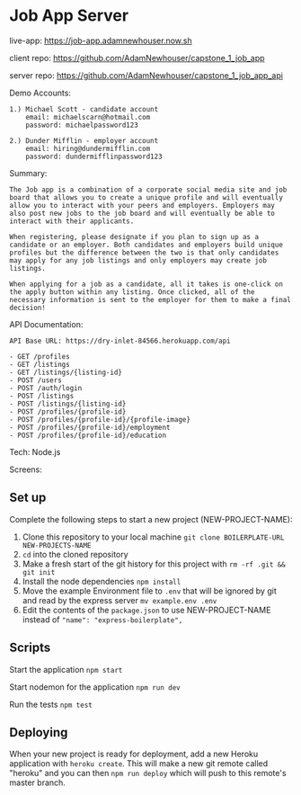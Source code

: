 # Job App Server

live-app: https://job-app.adamnewhouser.now.sh

client repo: https://github.com/AdamNewhouser/capstone_1_job_app

server repo: https://github.com/AdamNewhouser/capstone_1_job_app_api

Demo Accounts:

    1.) Michael Scott - candidate account
        email: michaelscarn@hotmail.com
        password: michaelpassword123

    2.) Dunder Mifflin - employer account
        email: hiring@dundermifflin.com
        password: dundermifflinpassword123


Summary:

    The Job app is a combination of a corporate social media site and job board that allows you to create a unique profile and will eventually allow you to interact with your peers and employers. Employers may also post new jobs to the job board and will eventually be able to interact with their applicants.

    When registering, please designate if you plan to sign up as a candidate or an employer. Both candidates and employers build unique profiles but the difference between the two is that only candidates may apply for any job listings and only employers may create job listings.

    When applying for a job as a candidate, all it takes is one-click on the apply button within any listing. Once clicked, all of the necessary information is sent to the employer for them to make a final decision! 
    
API Documentation:

    API Base URL: https://dry-inlet-84566.herokuapp.com/api

    - GET /profiles
    - GET /listings
    - GET /listings/{listing-id}
    - POST /users
    - POST /auth/login
    - POST /listings
    - POST /listings/{listing-id}
    - POST /profiles/{profile-id}
    - POST /profiles/{profile-id}/{profile-image}
    - POST /profiles/{profile-id}/employment
    - POST /profiles/{profile-id}/education
    
Tech: Node.js

Screens:



## Set up

Complete the following steps to start a new project (NEW-PROJECT-NAME):

1. Clone this repository to your local machine `git clone BOILERPLATE-URL NEW-PROJECTS-NAME`
2. `cd` into the cloned repository
3. Make a fresh start of the git history for this project with `rm -rf .git && git init`
4. Install the node dependencies `npm install`
5. Move the example Environment file to `.env` that will be ignored by git and read by the express server `mv example.env .env`
6. Edit the contents of the `package.json` to use NEW-PROJECT-NAME instead of `"name": "express-boilerplate",`

## Scripts

Start the application `npm start`

Start nodemon for the application `npm run dev`

Run the tests `npm test`

## Deploying

When your new project is ready for deployment, add a new Heroku application with `heroku create`. This will make a new git remote called "heroku" and you can then `npm run deploy` which will push to this remote's master branch.
